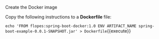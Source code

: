 Create the Docker image

Copy the following instructions to a **Dockerfile** file:

`echo 'FROM flopes:spring-boot-docker:1.0
ENV ARTIFACT_NAME spring-boot-example-0.0.1-SNAPSHOT.jar' > Dockerfile`{{execute}}
